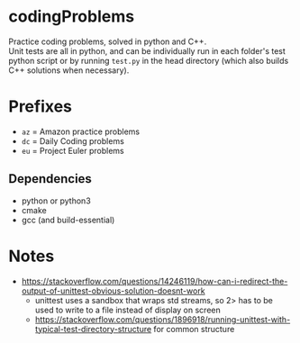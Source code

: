 # codingProblems
Practice coding problems, solved in python and C++.  \
Unit tests are all in python, and can be individually run in each folder's test python script or by running `test.py` in the head directory (which also builds C++ solutions when necessary).

# Prefixes
  - `az` = Amazon practice problems
  - `dc` = Daily Coding problems
  - `eu` = Project Euler problems

## Dependencies
- python or python3
- cmake
- gcc (and build-essential)

# Notes
 - https://stackoverflow.com/questions/14246119/how-can-i-redirect-the-output-of-unittest-obvious-solution-doesnt-work
    - unittest uses a sandbox that wraps std streams, so 2> has to be used to write to a file instead of display on screen
    - https://stackoverflow.com/questions/1896918/running-unittest-with-typical-test-directory-structure for common structure
